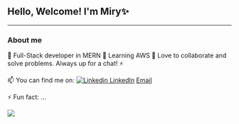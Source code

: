 ## Hello, Welcome! I'm Miry✨
---
### About me
🌱 Full-Stack developer in MERN
🔭 Learning AWS
💬 Love to collaborate and solve problems. Always up for a chat! 
⚡ 


📫 You can find me on:
[![Linkedin](https://i.stack.imgur.com/gVE0j.png) LinkedIn](https://www.linkedin.com/in/mirykonishi/)
[Email](mailto:user@example.com)

⚡ Fun fact: ...


<img src="https://github-readme-stats.vercel.app/api/top-langs?username=miryk&layout=compact"/>

